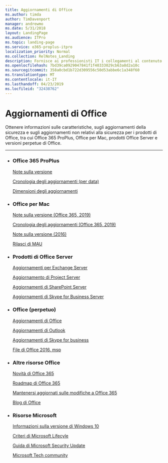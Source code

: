 ```yaml
---
title: Aggiornamenti di Office
ms.author: timda
author: TimDavenport
manager: andrewmo
ms.date: 5/31/2018
layout: LandingPage
ms.audience: ITPro
ms.topic: landing-page
ms.service: o365-proplus-itpro
localization_priority: Normal
ms.collection: RelNotes_Landing
description: Fornisce ai professionisti IT i collegamenti al contenuto del rilascio di Office per Office 365 ProPlus, Office per Mac, Office perpetuo e prodotti Office Server
ms.openlocfilehash: 7bd39ca0929047841f1f40333029cb63a8d2a10c
ms.sourcegitcommit: 358a0cbd1b722d309556c50d53abbe6c1a348f60
ms.translationtype: MT
ms.contentlocale: it-IT
ms.lasthandoff: 04/23/2019
ms.locfileid: "32438762"
---
```

# <a name="office-updates"></a>Aggiornamenti di Office

  
Ottenere informazioni sulle caratteristiche, sugli aggiornamenti della sicurezza e sugli aggiornamenti non relativi alla sicurezza per i prodotti di Office, tra cui Office 365 ProPlus, Office per Mac, prodotti Office Server e versioni perpetue di Office.
  

---

<ul class="panelContent cardsW">
    <li>
        <div class="cardSize">
            <div class="cardPadding">
                <div class="card">
                    <div class="cardText">
                        <h3>Office 365 ProPlus</h3>
                        <p><a href="release-notes-office365-proplus.md">Note sulla versione</a></p>
                        <p><a href="update-history-office365-proplus-by-date.md">Cronologia degli aggiornamenti (per data)</a></p>
                        <p><a href="download-sizes-office365-proplus-updates.md">Dimensioni degli aggiornamenti</a></p>
                    </div>
                </div>
            </div>
        </div>
    </li>
    <li>
        <div class="cardSize">
            <div class="cardPadding">
                <div class="card">
                    <div class="cardText">
                        <h3>Office per Mac</h3>
                        <p><a href="release-notes-office-for-mac.md">Note sulla versione (Office 365, 2019)</a></p>
                        <p><a href="update-history-office-for-mac.md">Cronologia degli aggiornamenti (Office 365, 2019)</a></p>
                        <p><a href="release-notes-office-2016-mac.md">Note sulla versione (2016)</a></p>
                        <p><a href="release-history-microsoft-autoupdate.md">Rilasci di MAU</a></p>
                     </div>
                </div>
            </div>
        </div>
    </li>
    <li>
        <div class="cardSize">
            <div class="cardPadding">
                <div class="card">
                    <div class="cardText">
                        <h3>Prodotti di Office Server</h3>
                        <p><a href="https://docs.microsoft.com/Exchange/new-features/build-numbers-and-release-dates">Aggiornamenti per Exchange Server</a></p>
                        <p><a href="project-server-updates.md">Aggiornamento di Project Server</a></p>
                        <p><a href="sharepoint-updates.md">Aggiornamenti di SharePoint Server</a></p>
                        <p><a href="https://docs.microsoft.com/SkypeForBusiness/sfb-server-updates">Aggiornamenti di Skype for Business Server</a></p>
               </div>
                </div>
            </div>
        </div> 
    </li>
</ul>  


<ul class="panelContent cardsW">
    <li>
        <div class="cardSize">
            <div class="cardPadding">
                <div class="card">
                    <div class="cardText">
                        <h3>Office (perpetuo)</h3>
                            <p><a href="office-updates-msi.md">Aggiornamenti di Office</a></p>
                            <p><a href="outlook-updates-msi.md">Aggiornamenti di Outlook</a></p>
                            <p><a href="https://docs.microsoft.com/SkypeForBusiness/sfb-client-updates">Aggiornamenti di Skype for business</a></p>
                            <p><a href="msp-files-office-2016.md">File di Office 2016. msp</a></p>
                    </div>
                </div>
            </div>
        </div>
    </li>
    <li>
        <div class="cardSize">
            <div class="cardPadding">
                <div class="card">
                    <div class="cardText">
                        <h3>Altre risorse Office</h3>
                            <p><a href="https://support.office.com/article/95c8d81d-08ba-42c1-914f-bca4603e1426">Novità di Office 365</a></p>
                            <p><a href="https://www.microsoft.com/microsoft-365/roadmap?rtc=2&filters=O365">Roadmap di Office 365</a></p>
                            <p><a href="https://support.office.com/article/719f4904-cbdd-4889-a0cf-fbd7837dfecd">Mantenersi aggiornati sulle modifiche a Office 365</a></p>
                            <p><a href="https://www.microsoft.com/microsoft-365/blog/office/">Blog di Office</a></p>
                    </div>
                </div>
            </div>
        </div>
    </li>
    <li>
        <div class="cardSize">
            <div class="cardPadding">
                <div class="card">
                    <div class="cardText">
                        <h3>Risorse Microsoft</h3>
                            <p><a href="https://www.microsoft.com/itpro/windows-10/release-information">Informazioni sulla versione di Windows 10</a></p>
                            <p><a href="https://support.microsoft.com/lifecycle">Criteri di Microsoft Lifecyle</a></p>
                            <p><a href="https://portal.msrc.microsoft.com/">Guida di Microsoft Security Update</a></p>
                            <p><a href="https://techcommunity.microsoft.com/">Microsoft Tech community</a></p>
                    </div>
                </div>
            </div>
        </div>
    </li>
</ul>  
